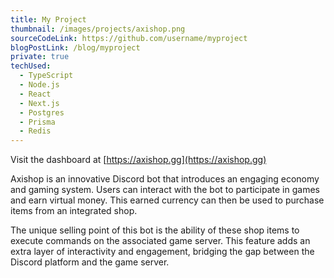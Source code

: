 ```yaml
---
title: My Project
thumbnail: /images/projects/axishop.png
sourceCodeLink: https://github.com/username/myproject
blogPostLink: /blog/myproject
private: true
techUsed:
  - TypeScript
  - Node.js
  - React
  - Next.js
  - Postgres
  - Prisma
  - Redis
---
```


Visit the dashboard at [https://axishop.gg](https://axishop.gg)

Axishop is an innovative Discord bot that introduces an engaging economy and gaming system. Users can interact with the bot to participate in games and earn virtual money. This earned currency can then be used to purchase items from an integrated shop.

The unique selling point of this bot is the ability of these shop items to execute commands on the associated game server. This feature adds an extra layer of interactivity and engagement, bridging the gap between the Discord platform and the game server.

